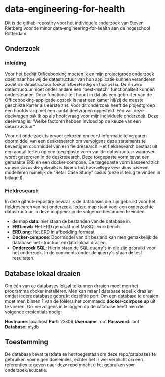 # data-engineering-for-health
Dit is de github-repostiry voor het individuele onderzoek van Steven Rietberg voor de minor data-engineering-for-health aan de hogeschool Rotterdam. 

## Onderzoek
### inleiding
Voor het bedrijf Officebooking moeten ik en mijn projectgroep onderzoek doen naar hoe wij de datastructuur van hun applicatie kunnen veranderen zodat de datastructuur toekomstbestendig en flexibel is. De nieuwe datastructuur moet onder andere een “best-match” functionaliteit kunnen ondersteunen. Deze functionaliteit houdt in dat als een gebruiker van de Officebooking-applicatie opzoek is naar een kamer hij/zij de meeste geschikte kamer als eerste ziet. Voor dit onderzoek heeft de projectgroep een hoofdvraag met een aantal deelvragen opgesteld. Eén van deze deelvragen pak ik op als hoofdvraag voor mijn individuele onderzoek. Deze deelvraag is: “Welke factoren hebben invloed op de keuze van een datastructuur.”

Voor dit onderzoek is ervoor gekozen om eerst informatie te vergaren doormiddel van een deskresearch om vervolgens deze statements te bevestigen doormiddel van een fieldresearch. Het fieldresearch bestaat uit een aantal testen op een toegepaste vorm van de datastructuur waarover wordt gesproken in de deskresearch. Deze toegepaste vorm bevat een gemaakte ERD en een docker-compose. De toegepaste vorm basseerd zich op een casus die gebruikt is tijdens het hoorcollege over dimensioneel modelleren namelijk de “Retail Case Study” casus (deze is terug te vinden in bijlage I). 

### Fieldresearch
In deze github-repostiry bewaar ik de databases die zijn gebruikt voor het fieldresearch van het onderzoek. Iedere map staat voor een onderzochte datastructuur, in deze mappen zijn de volgende bestanden te vinden

- de map **data**: hier staan de bestanden van de database in.
- **ERD.mwb**: Het ERD gemaakt met MySQL workbench
- **ERD.png**: Het ERD in afbeelding formaat
- **Docker-compose**: Doormiddel van dit bestand kan men gemakkelijk de database met structuur en data lokaal draaien.
- **Onderzoek.SQL**: Hierin staan de SQL querry's in die zijn gebruikt voor het onderzoek. In de comments onder de querry's staan de test resultaten.

## Database lokaal draaien
Om één van de databases lokaal te kunnen draaien moet men het programma [docker installeren](https://docs.docker.com/get-docker/). Men kan maar 1 database tegelijk draaien omdat iedere database gebruikt dezelfde port. Om een database te draaien moet men binnen 1 van de folders het commando **docker-compose up** uit te voeren. Om vervolgens in te loggen op de database heeft men de volgende credentials nodig:

**Hostname**: localhost
**Port**: 23306
**Username**: root
**Password**: root
**Database**: mydb

## Toestemming
De database bevat testdata en het toegestaan om deze repo/databases te gebruiken voor eigen doeleindes, echter het is wel verplicht om een referenties te geven naar deze repo mocht u het gebruiken voor onderzoek/educatie.
